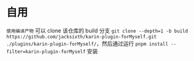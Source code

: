 # 自用


`使用编译产物` 可以 clone 该仓库的 build 分支 ` git clone --depth=1 -b build https://github.com/jacksixth/karin-plugin-forMyself.git ./plugins/karin-plugin-forMyself/ `，然后通过运行 `pnpm install --filter=karin-plugin-forMyself` 安装